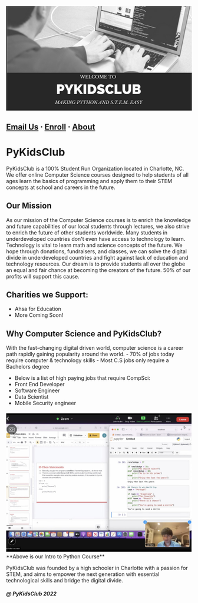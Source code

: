 <meta name="google-site-verification" content="4fljr3mR5Ggm7Ff1z1oSIH9r6hNcfpFza0TZz-JN-as" />

<img src = "images/pykidsclub_header.png">

## <a href="mailto:pykidsclub@gmail.com?Subject=Information on PyKidsClub" target="_top">Email Us</a> ⋅ <a href="http://pykidsclub.com/enroll">Enroll</a> ⋅ <a href="http://pykidsclub.com/about">About </a>

# **PyKidsClub** 

PyKidsClub is a 100% Student Run Organization located in Charlotte, NC. We offer online Computer Science courses designed to help students of all ages learn the basics of programming and apply them to their STEM concepts at school and careers in the future. 

## **Our Mission**

As our mission of the Computer Science courses is to enrich the knowledge and future capabilities of our local students through lectures, we also strive to enrich the future of other students worldwide. Many students in underdeveloped countries don't even have access to technology to learn. Technology is vital to learn math and science concepts of the future. We hope through donations, fundraisers, and classes, we can solve the digital divide in underdeveloped countries and fight against lack of education and technology resources. Our dream is to provide students all over the globe an equal and fair chance at becoming the creators of the future. 50% of our profits will support this cause. 

## **Charities we Support:**
- Ahsa for Education
- More Coming Soon!

## **Why Computer Science and PyKidsClub?**
With the fast-changing digital driven world, computer science is a career path rapidly gaining popularity around the world.                              - 70% of jobs today require computer & technology skills                                                                                                 - Most C.S jobs only require a Bachelors degree
- Below is a list of high paying jobs that require CompSci:
- Front End Developer
- Software Engineer
- Data Scientist 
- Mobile Security engineer

<img src = "images/jaipython.jpeg">
**Above is our Intro to Python Course**



PyKidsClub was founded by a high schooler in Charlotte with a passion for STEM, and aims to empower the next generation with essential technological skills and bridge the digital divide. 





##### @ PyKidsClub 2022




